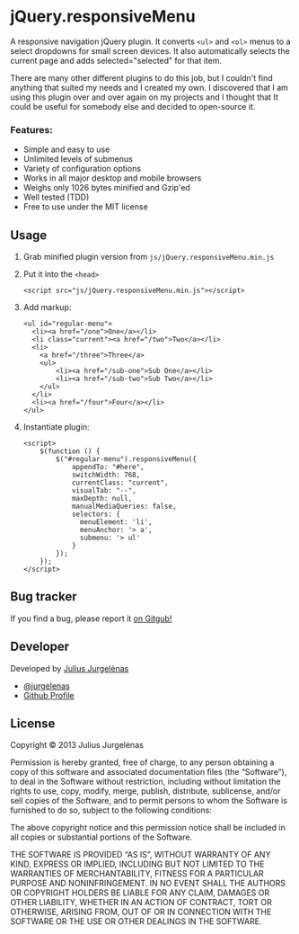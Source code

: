 # jQuery.responsiveMenu

A responsive navigation jQuery plugin. It converts `<ul>` and `<ol>` menus to a select dropdowns for small screen devices. It also automatically selects the current page and adds selected="selected" for that item.

There are many other different plugins to do this job, but I couldn't find anything that suited my needs and I created my own. I discovered that I am using this plugin over and over again on my projects and I thought that It could be useful for somebody else and decided to open-source it.


### Features:

* Simple and easy to use
* Unlimited levels of submenus
* Variety of configuration options
* Works in all major desktop and mobile browsers
* Weighs only 1026 bytes minified and Gzip'ed
* Well tested (TDD)
* Free to use under the MIT license


## Usage

1. Grab minified plugin version from `js/jQuery.responsiveMenu.min.js`
2. Put it into the `<head>`

	```
	<script src="js/jQuery.responsiveMenu.min.js"></script>
	```

3. Add markup:

	```
	<ul id="regular-menu">
	  <li><a href="/one">One</a></li>
	  <li class="current"><a href="/two">Two</a></li>
	  <li>
	  	<a href="/three">Three</a>
	  	<ul>
	  		<li><a href="/sub-one">Sub One</a></li>
	  		<li><a href="/sub-two">Sub Two</a></li>
	  	</ul>
	  </li>
	  <li><a href="/four">Four</a></li>
	</ul>
	```
4. Instantiate plugin:

	```
	<script>
		$(function () {
			$("#regular-menu").responsiveMenu({
				appendTo: "#here",
				switchWidth: 768,
				currentClass: "current",
				visualTab: "--",
				maxDepth: null,
				manualMediaQueries: false,
				selectors: {
				  menuElement: 'li',
				  menuAnchor: '> a',
				  submenu: '> ul'
				}
			});
		});
	</script>
	```


## Bug tracker

If you find a bug, please report it [on Gitgub!](https://github.com/jurgelenas/responsiveMenu/issues)


## Developer

Developed by [Julius Jurgelėnas](http://julius.jurgelenas.lt)

* [@jurgelenas](http://twitter.com/jurgelenas)
* [Github Profile](http://github.com/jurgelenas)


## License

Copyright &copy; 2013 Julius Jurgelėnas

Permission is hereby granted, free of charge, to any person obtaining a copy of this software and associated documentation files (the “Software”), to deal in the Software without restriction, including without limitation the rights to use, copy, modify, merge, publish, distribute, sublicense, and/or sell copies of the Software, and to permit persons to whom the Software is furnished to do so, subject to the following conditions:

The above copyright notice and this permission notice shall be included in all copies or substantial portions of the Software.

THE SOFTWARE IS PROVIDED “AS IS”, WITHOUT WARRANTY OF ANY KIND, EXPRESS OR IMPLIED, INCLUDING BUT NOT LIMITED TO THE WARRANTIES OF MERCHANTABILITY, FITNESS FOR A PARTICULAR PURPOSE AND NONINFRINGEMENT. IN NO EVENT SHALL THE AUTHORS OR COPYRIGHT HOLDERS BE LIABLE FOR ANY CLAIM, DAMAGES OR OTHER LIABILITY, WHETHER IN AN ACTION OF CONTRACT, TORT OR OTHERWISE, ARISING FROM, OUT OF OR IN CONNECTION WITH THE SOFTWARE OR THE USE OR OTHER DEALINGS IN THE SOFTWARE.
